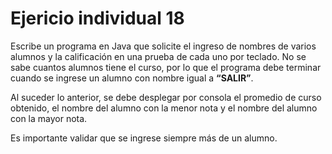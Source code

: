 # Ejericio individual 18

Escribe un programa en Java que solicite el ingreso de nombres de varios alumnos y la calificación en una prueba de cada uno por teclado. No se sabe cuantos alumnos tiene el curso, por lo que el programa debe terminar cuando se ingrese un alumno con nombre igual a **“SALIR”**.

Al suceder lo anterior, se debe desplegar por consola el promedio de curso obtenido, el nombre del alumno con la menor nota y el nombre del alumno con la mayor nota.

Es importante validar que se ingrese siempre más de un alumno.